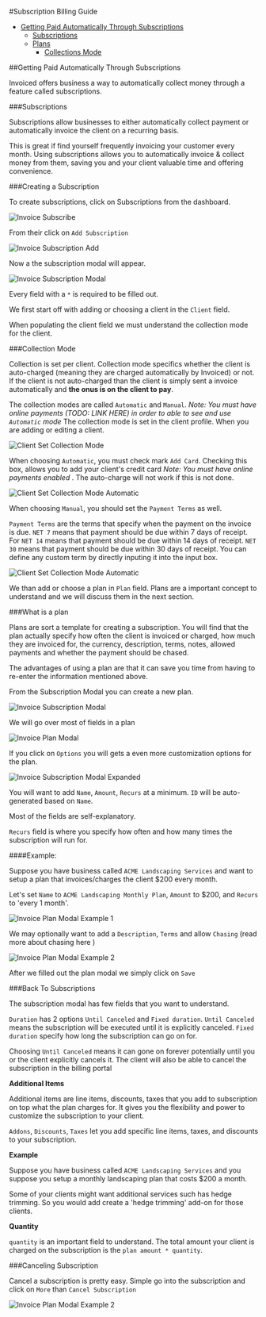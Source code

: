 #Subscription Billing Guide

* [Getting Paid Automatically Through Subscriptions](#getting-paid-automatically-through-subscriptions)
  * [Subscriptions](#subscriptions) 
  * [Plans](#what-is-a-plan)
    * [Collections Mode](#collection-mode)

##Getting Paid Automatically Through Subscriptions

Invoiced offers business a way to automatically collect money through a feature called subscriptions.

###Subscriptions

Subscriptions allow businesses to either automatically collect payment or automatically invoice the client on a recurring basis.

This is great if find yourself frequently invoicing your customer every month.  Using subscriptions allows you to automatically invoice & collect money from them, saving you and your client valuable time and offering convenience.

###Creating a Subscription

To create subscriptions, click on Subscriptions from the dashboard.  

![Invoice Subscribe](../img/invoice-subscription.png)

From their click on `Add Subscription`

![Invoice Subscription Add](../img/invoice-subscription-create.png)

Now a the subscription modal will appear.

![Invoice Subscription Modal](../img/invoice-subscription-modal.png)

Every field with a `*`  is required to be filled out.

We first start off with adding or choosing a client in the `Client` field.

When populating the client field we must understand the collection mode for the client.

###Collection Mode

Collection is set per client.  Collection mode specifics whether the client is auto-charged (meaning they are charged automatically by Invoiced) or not. If the client is not auto-charged than the client is simply sent a invoice automatically and **the onus is on the client to pay**. 

The collection modes are called `Automatic` and `Manual`. *Note: You must have online payments (TODO: LINK HERE) in order to able to see and use `Automatic` mode*  The collection mode is set in the client profile.  When you are adding or editing a client.

![Client Set Collection Mode](../img/invoice-client-set-collection-mode.png) 

When choosing `Automatic`, you must check mark `Add Card`.  Checking this box, allows you to add your client's credit card *Note: You must have online payments enabled* .  The auto-charge will not work if this is not done. 

![Client Set Collection Mode Automatic](../img/invoice-client-collection-mode-automatic.png)

When choosing `Manual`, you should set the `Payment Terms` as well.  

`Payment Terms` are the terms that specify when the payment on the invoice is due.  `NET 7` means that payment should be due within 7 days of receipt. For `NET 14` means that payment should be due within 14 days of receipt. `NET 30` means that payment should be due within 30 days of receipt.  You can define any custom term by directly inputing it into the input box.

<!-- LINK TO BLOG POST ON OPTIMIZING PAYMENT TERMS -->

![Client Set Collection Mode Automatic](../img/invoice-client-collection-mode-automatic.png)

We than add or choose a plan in `Plan` field.  Plans are a important concept to understand and we will discuss them in the next section.

###What is a plan

Plans are sort a template for creating a subscription.  You will find that the plan actually specify how often the client is invoiced or charged, how much they are invoiced for, the currency, description, terms, notes, allowed payments and whether the payment should be chased.

The advantages of using a plan are that it can save you time from having to re-enter the information mentioned above.  

From the Subscription Modal you can create a new plan.

![Invoice Subscription Modal](../img/invoice-subscription-plan.png)

We will go over most of fields in a plan

![Invoice Plan Modal](../img/invoice-plan-modal.png)

If you click on `Options` you will gets a even more customization options for the plan.

![Invoice Subscription Modal Expanded](../img/invoice-plan-modal-expanded.png)

You will want to add `Name`, `Amount`, `Recurs` at a minimum.  `ID` will be auto-generated based on `Name`.

Most of the fields are self-explanatory.  

`Recurs` field is where you specify how often and how many times the subscription will run for.

####Example: 

Suppose you have business called `ACME Landscaping Services` and want to setup a plan that invoices/charges the client $200 every month.

Let's set `Name` to `ACME Landscaping Monthly Plan`,
`Amount` to $200,
and `Recurs` to 'every 1 month'.

![Invoice Plan Modal Example 1](../img/invoice-plan-modal-example-1.png)

We may optionally want to add a `Description`, `Terms` and allow `Chasing` (read more about chasing here <!-- TODO fill out chasing link -->)

![Invoice Plan Modal Example 2](../img/invoice-plan-modal-example-2.png)

After we filled out the plan modal we simply click on `Save`

###Back To Subscriptions

The subscription modal has few fields that you want to understand. 

`Duration` has 2 options `Until Canceled` and `Fixed duration`.  `Until Canceled` means the subscription will be executed until it is explicitly canceled.  `Fixed duration` specify how long the subscription can go on for.

Choosing `Until Canceled` means it can gone on forever potentially until you or the client explicitly cancels it.  The client will also be able to cancel the subscription in the billing portal

**Additional Items**

Additional items are line items, discounts, taxes that you add to subscription on top what the plan charges for.  It gives you the flexibility and power to customize the subscription to your client.

`Addons`, `Discounts`, `Taxes` let you add specific line items, taxes, and discounts to your subscription.

**Example**

Suppose you have business called `ACME Landscaping Services` and you suppose you setup a monthly landscaping plan that costs $200 a month.  

Some of your clients might want additional services such has hedge trimming.  So you would add create a 'hedge trimming' add-on for those clients.

**Quantity**

`quantity` is an important field to understand.  The total amount your client is charged on the subscription is the `plan amount * quantity`. 

###Canceling Subscription

Cancel a subscription is pretty easy.  Simple go into the subscription and click on `More` than `Cancel Subscription`

![Invoice Plan Modal Example 2](../img/invoice-subscription-cancel.png)